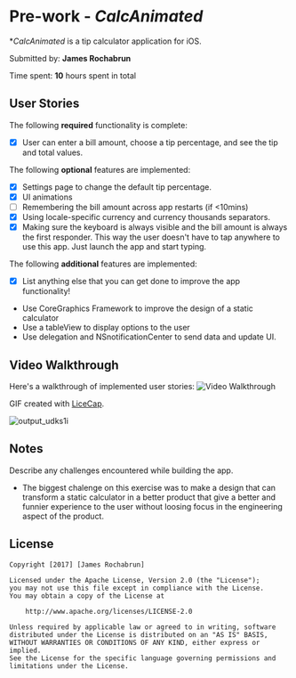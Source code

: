 # Pre-work - *CalcAnimated*

**CalcAnimated* is a tip calculator application for iOS.

Submitted by: **James Rochabrun**

Time spent: **10** hours spent in total

## User Stories

The following **required** functionality is complete:

* [X] User can enter a bill amount, choose a tip percentage, and see the tip and total values.

The following **optional** features are implemented:
* [X] Settings page to change the default tip percentage.
* [X] UI animations
* [ ] Remembering the bill amount across app restarts (if <10mins)
* [x] Using locale-specific currency and currency thousands separators.
* [X] Making sure the keyboard is always visible and the bill amount is always the first responder. This way the user doesn't have to tap anywhere to use this app. Just launch the app and start typing.

The following **additional** features are implemented:

- [X] List anything else that you can get done to improve the app functionality!
 - Use CoreGraphics Framework to improve the design of a static calculator
 - Use a tableView to display options to the user
 - Use delegation and NSnotificationCenter to send data and update UI.

## Video Walkthrough 

Here's a walkthrough of implemented user stories:
<img src='http://i.imgur.com/heH1cpJ.gif' title='Video Walkthrough' width='' alt='Video Walkthrough' />

GIF created with [LiceCap](http://www.cockos.com/licecap/).

![output_udks1i](https://cloud.githubusercontent.com/assets/5378604/22623156/1cec1a5e-eb05-11e6-9a1e-946ff4ea3bd9.gif)

## Notes
Describe any challenges encountered while building the app.

- The biggest chalenge on this exercise was to make a design that can transform a static calculator in a better product that give a better and funnier experience to the user without loosing focus in the engineering aspect of the product.

## License

    Copyright [2017] [James Rochabrun]

    Licensed under the Apache License, Version 2.0 (the "License");
    you may not use this file except in compliance with the License.
    You may obtain a copy of the License at

        http://www.apache.org/licenses/LICENSE-2.0

    Unless required by applicable law or agreed to in writing, software
    distributed under the License is distributed on an "AS IS" BASIS,
    WITHOUT WARRANTIES OR CONDITIONS OF ANY KIND, either express or implied.
    See the License for the specific language governing permissions and
    limitations under the License.




